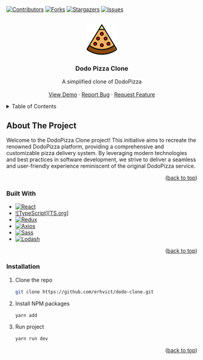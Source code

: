 <a name="readme-top"></a>

[![Contributors][contributors-shield]][contributors-url]
[![Forks][forks-shield]][forks-url]
[![Stargazers][stars-shield]][stars-url]
[![Issues][issues-shield]][issues-url]

<!-- PROJECT LOGO -->
<br />
<div align="center">
  <a href="https://github.com/erhvict/dodo-clone">
    <img src="./src/assets/img/pizza-logo.svg" alt="Logo" width="80" height="80">
  </a>

  <h3 align="center">Dodo Pizza Clone</h3>

  <p align="center">
    A simplified clone of DodoPizza
    <br />
    <br />
    <a href="https://pizza-clone.erhvict.ru/">View Demo</a>
    ·
    <a href="https://github.com/erhvict/dodo-clone/issues">Report Bug</a>
    ·
    <a href="https://github.com/erhvict/dodo-clone/issues">Request Feature</a>
  </p>
</div>

<!-- TABLE OF CONTENTS -->
<details>
  <summary>Table of Contents</summary>
  <ol>
    <li>
      <a href="#about-the-project">About The Project</a>
      <ul>
        <li><a href="#built-with">Built With</a></li>
      </ul>
    </li>
  <li><a href="#installation">Installation</a></li>
  </ol>
</details>

<!-- ABOUT THE PROJECT -->

## About The Project

Welcome to the DodoPizza Clone project! This initiative aims to recreate the renowned DodoPizza platform, providing a comprehensive and customizable pizza delivery system. By leveraging modern technologies and best practices in software development, we strive to deliver a seamless and user-friendly experience reminiscent of the original DodoPizza service.

<p align="right">(<a href="#readme-top">back to top</a>)</p>

### Built With

- [![React][React.js]][React-url]
- [![TypeScript][TS.org]][TS-url]
- [![Redux][Redux.js.org]][Redux-url]
- [![Axios][Axios.com]][Axios-url]
- [![Sass][Sass.com]][Sass-url]
- [![Lodash][Lodash.io]][Lodash-url]

<p align="right">(<a href="#readme-top">back to top</a>)</p>

### Installation

1. Clone the repo
   ```sh
   git clone https://github.com/erhvict/dodo-clone.git
   ```
2. Install NPM packages
   ```sh
   yarn add
   ```
3. Run project
   ```sh
   yarn run dev
   ```

<p align="right">(<a href="#readme-top">back to top</a>)</p>

<!-- MARKDOWN LINKS & IMAGES -->
<!-- https://www.markdownguide.org/basic-syntax/#reference-style-links -->

[contributors-shield]: https://img.shields.io/github/contributors/erhvict/dodo-clone.svg?style=for-the-badge
[contributors-url]: https://github.com/erhvict/dodo-clone/graphs/contributors
[forks-shield]: https://img.shields.io/github/forks/erhvict/dodo-clone.svg?style=for-the-badge
[forks-url]: https://github.com/erhvict/dodo-clone/network/members
[stars-shield]: https://img.shields.io/github/stars/erhvict/dodo-clone.svg?style=for-the-badge
[stars-url]: https://github.com/erhvict/dodo-clone/stargazers
[issues-shield]: https://img.shields.io/github/issues/erhvict/dodo-clone.svg?style=for-the-badge
[issues-url]: https://github.com/erhvict/dodo-clone/issues
[React.js]: https://img.shields.io/badge/React-20232A?style=for-the-badge&logo=react&logoColor=61DAFB
[React-url]: https://reactjs.org/
[Redux.js.org]: https://img.shields.io/badge/Redux-764abc?style=for-the-badge&logo=redux&logoColor=white
[Redux-url]: https://redux.js.org/
[Lodash.io]: https://img.shields.io/badge/lodash-3492ff?style=for-the-badge&logo=lodash&logoColor=white
[Lodash-url]: https://lodash.com/
[Sass.com]: https://img.shields.io/badge/sass-bf4080?style=for-the-badge&logo=sass&logoColor=white
[Sass-url]: https://sass-lang.com/
[Axios.com]: https://img.shields.io/badge/axios-5A29E4?style=for-the-badge&logo=axios&logoColor=white
[Axios-url]: https://axios-http.com/
[TS.com]: https://img.shields.io/badge/typescript-3178c6?style=for-the-badge&logo=typescript&logoColor=white
[TS-url]: https://www.typescriptlang.org/
